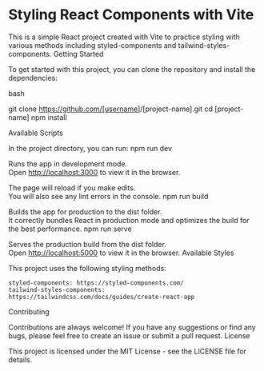 # Styling React Components with Vite

This is a simple React project created with Vite to practice styling with various methods including styled-components and tailwind-styles-components.
Getting Started

To get started with this project, you can clone the repository and install the dependencies:

bash

git clone <https://github.com/[username>]/[project-name].git
cd [project-name]
npm install

Available Scripts

In the project directory, you can run:
npm run dev

Runs the app in development mode.<br />
Open <http://localhost:3000> to view it in the browser.

The page will reload if you make edits.<br />
You will also see any lint errors in the console.
npm run build

Builds the app for production to the dist folder.<br />
It correctly bundles React in production mode and optimizes the build for the best performance.
npm run serve

Serves the production build from the dist folder.<br />
Open <http://localhost:5000> to view it in the browser.
Available Styles

This project uses the following styling methods:

    styled-components: https://styled-components.com/
    tailwind-styles-components: https://tailwindcss.com/docs/guides/create-react-app

Contributing

Contributions are always welcome! If you have any suggestions or find any bugs, please feel free to create an issue or submit a pull request.
License

This project is licensed under the MIT License - see the LICENSE file for details.
